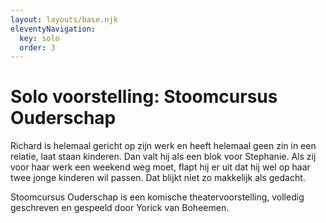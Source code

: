 ```yaml
---
layout: layouts/base.njk
eleventyNavigation:
  key: solo
  order: 3
---
```


# Solo voorstelling: Stoomcursus Ouderschap

Richard is helemaal gericht op zijn werk en heeft helemaal geen zin in een relatie, laat staan kinderen. Dan valt hij als een blok voor Stephanie. Als zij voor haar werk een weekend weg moet, flapt hij er uit dat hij wel op haar twee jonge kinderen wil passen. Dat blijkt niet zo makkelijk als gedacht.

Stoomcursus Ouderschap is een komische theatervoorstelling, volledig geschreven en gespeeld door Yorick van Boheemen.

